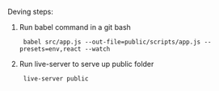 Deving steps:

1. Run babel command in a git bash

        babel src/app.js --out-file=public/scripts/app.js --presets=env,react --watch

2. Run live-server to serve up public folder
        
        live-server public